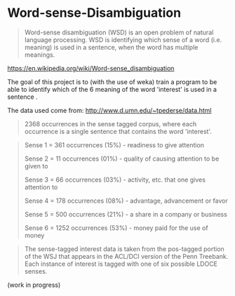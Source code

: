 # Word-sense-Disambiguation

> Word-sense disambiguation (WSD) is an open problem of natural language processing. WSD is identifying which sense of a word (i.e. meaning) is used in a sentence, when the word has multiple meanings.

https://en.wikipedia.org/wiki/Word-sense_disambiguation

The goal of this project is to (with the use of weka) train a program to be able to identify which of the 6 meaning of the word 'interest' is used in a sentence .

The data used come from:  http://www.d.umn.edu/~tpederse/data.html
> 2368 occurrences in the sense tagged corpus, where each occurrence is a single sentence that contains the word 'interest'.

> Sense 1 =  361 occurrences (15%) - readiness to give attention
>
> Sense 2 =   11 occurrences (01%) - quality of causing attention to be given to
>
> Sense 3 =   66 occurrences (03%) - activity, etc. that one gives attention to
>
> Sense 4 =  178 occurrences (08%) - advantage, advancement or favor
>
> Sense 5 =  500 occurrences (21%) - a share in a company or business 
>
> Sense 6 = 1252 occurrences (53%) - money paid for the use of money

> The sense-tagged interest data is taken from the pos-tagged portion of the WSJ that appears in the ACL/DCI version of the Penn Treebank. Each instance of interest is tagged with one of six possible LDOCE senses.



(work in progress)
